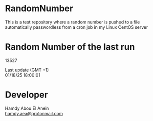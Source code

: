 # RandomNumber    
This is a test repository where a random number is pushed to a file automatically passwordless from a cron job in my Linux CentOS server    
# Random Number of the last run   
13527
      
Last update (GMT +1)    
01/18/25 18:00:01
# Developer    
Hamdy Abou El Anein   
hamdy.aea@protonmail.com
